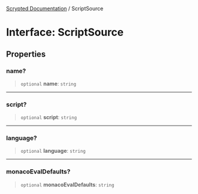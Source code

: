[Scrypted Documentation](../globals.md) / ScriptSource

# Interface: ScriptSource

## Properties

### name?

> `optional` **name**: `string`

***

### script?

> `optional` **script**: `string`

***

### language?

> `optional` **language**: `string`

***

### monacoEvalDefaults?

> `optional` **monacoEvalDefaults**: `string`
